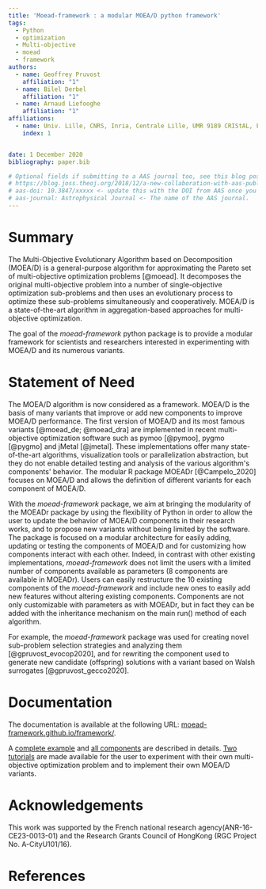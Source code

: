 ```yaml
---
title: 'Moead-framework : a modular MOEA/D python framework'
tags:
  - Python
  - optimization
  - Multi-objective
  - moead
  - framework
authors:
  - name: Geoffrey Pruvost
    affiliation: "1" 
  - name: Bilel Derbel
    affiliation: "1" 
  - name: Arnaud Liefooghe
    affiliation: "1" 
affiliations:
  - name: Univ. Lille, CNRS, Inria, Centrale Lille, UMR 9189 CRIStAL, F-59000 Lille, France
    index: 1


date: 1 December 2020
bibliography: paper.bib

# Optional fields if submitting to a AAS journal too, see this blog post:
# https://blog.joss.theoj.org/2018/12/a-new-collaboration-with-aas-publishing
# aas-doi: 10.3847/xxxxx <- update this with the DOI from AAS once you know it.
# aas-journal: Astrophysical Journal <- The name of the AAS journal.
---
```


# Summary

The Multi-Objective Evolutionary Algorithm based on Decomposition (MOEA/D) is a general-purpose algorithm 
for approximating the Pareto set of multi-objective optimization problems [@moead]. It decomposes the original 
multi-objective problem into a number of 
single-objective optimization sub-problems and then uses an evolutionary process to optimize these 
sub-problems simultaneously and cooperatively. MOEA/D is a state-of-the-art algorithm in aggregation-based 
approaches for multi-objective optimization.

The goal of the *moead-framework* python package is to provide a modular framework for scientists and 
researchers interested in experimenting with MOEA/D and its numerous variants.


# Statement of Need

The MOEA/D algorithm is now considered as a framework. MOEA/D is the basis of many variants that improve or 
add new components to improve MOEA/D performance.
The first version of MOEA/D and its most famous variants [@moead_de; @moead_dra] are implemented in recent multi-objective 
optimization software such as pymoo [@pymoo], pygmo [@pygmo] and jMetal [@jmetal]. These implementations offer 
many state-of-the-art algorithms, visualization tools or parallelization abstraction, but they do not enable detailed 
testing and analysis of the various algorithm's components' behavior.
The modular R package MOEADr [@Campelo_2020] focuses on MOEA/D and allows the definition of different variants for 
each component of MOEA/D. 

With the *moead-framework* package, we aim at bringing the modularity of the MOEADr package by 
using the flexibility of Python in order to allow the user to update the behavior of MOEA/D 
components in their research works, and to propose new variants without being limited by the software. 
The package is focused on a modular architecture for easily adding, updating or testing the components of 
MOEA/D and for customizing how components interact with each other. Indeed, in contrast with other existing implementations, 
*moead-framework* does not limit the users with a limited number of components available as parameters (8 components are available 
in MOEADr). Users can easily restructure the 10 existing components of the *moead-framework* and include new ones to easily add new features without 
altering existing components. Components are not only customizable with parameters as with MOEADr, but in fact they can be added
with the inheritance mechanism on the main run() method of each algorithm.

For example, the *moead-framework* package was used for creating novel sub-problem selection strategies and 
analyzing them [@gpruvost_evocop2020], and for rewriting the component used to generate 
new candidate (offspring) solutions with a variant based on Walsh surrogates [@gpruvost_gecco2020].


# Documentation

The documentation is available at the following URL: 
[moead-framework.github.io/framework/](https://moead-framework.github.io/framework/html/index.html).

A [complete example](https://moead-framework.github.io/framework/html/examples.html) and 
[all components](https://moead-framework.github.io/framework/html/api.html) are described in details.
[Two tutorials](https://moead-framework.github.io/framework/html/tuto.html) are made available for the user 
to experiment with their own multi-objective optimization problem and to implement their own MOEA/D variants.


# Acknowledgements

This work was supported by the French national research agency(ANR-16-CE23-0013-01) 
and the Research Grants Council of HongKong (RGC Project No. A-CityU101/16).


# References